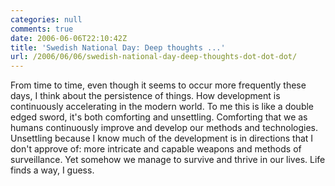 ```yaml
---
categories: null
comments: true
date: 2006-06-06T22:10:42Z
title: 'Swedish National Day: Deep thoughts ...'
url: /2006/06/06/swedish-national-day-deep-thoughts-dot-dot-dot/
---
```


From time to time, even though it seems to occur more frequently these
days, I think about the persistence of things.  How development is
continuously accelerating in the modern world.  To me this is like a
double edged sword, it's both comforting and unsettling.  Comforting
that we as humans continuously improve and develop our methods and
technologies.  Unsettling because I know much of the development is in
directions that I don't approve of: more intricate and capable weapons
and methods of surveillance.  Yet somehow we manage to survive and
thrive in our lives.  Life finds a way, I guess.
